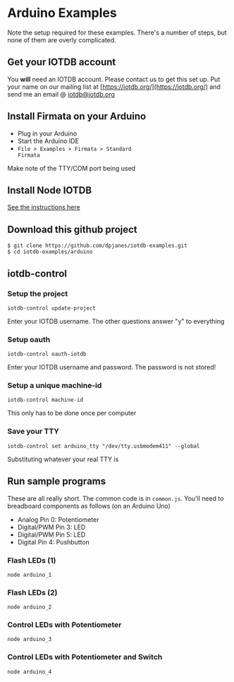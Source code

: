# Arduino Examples

Note the setup required for these examples. There's a number of steps,
but none of them are overly complicated.

## Get your IOTDB account

You **will** need an IOTDB account. Please contact us to get this set up. 
Put your name on our mailing list at [https://iotdb.org/](https://iotdb.org/)
and send me an email @ [iotdb@iotdb.org](mailto:iotdb@iotdb.org)

## Install Firmata on your Arduino

* Plug in your Arduino
* Start the Arduino IDE
* <code>File > Examples > Firmata > Standard Firmata</code>

Make note of the TTY/COM port being used

## Install Node IOTDB

[See the instructions here](https://iotdb.org/docs/node/getting-started)

## Download this github project

    $ git clone https://github.com/dpjanes/iotdb-examples.git
    $ cd iotdb-examples/arduino

## iotdb-control
### Setup the project

    iotdb-control update-project

Enter your IOTDB username. The other questions answer "y" to everything

### Setup oauth

    iotdb-control oauth-iotdb

Enter your IOTDB username and password. The password is not stored!

### Setup a unique machine-id

    iotdb-control machine-id

This only has to be done once per computer

### Save your TTY

    iotdb-control set arduino_tty "/dev/tty.usbmodem411" --global

Substituting whatever your real TTY is

## Run sample programs

These are all really short. The common code is in <code>common.js</code>.
You'll need to breadboard components as follows (on an Arduino Uno)

* Analog Pin 0: Potentiometer
* Digital/PWM Pin 3: LED
* Digital/PWM Pin 5: LED
* Digital Pin 4: Pushbutton

### Flash LEDs (1)

    node arduino_1

### Flash LEDs (2)

    node arduino_2

### Control LEDs with Potentiometer

    node arduino_3

### Control LEDs with Potentiometer and Switch

    node arduino_4
